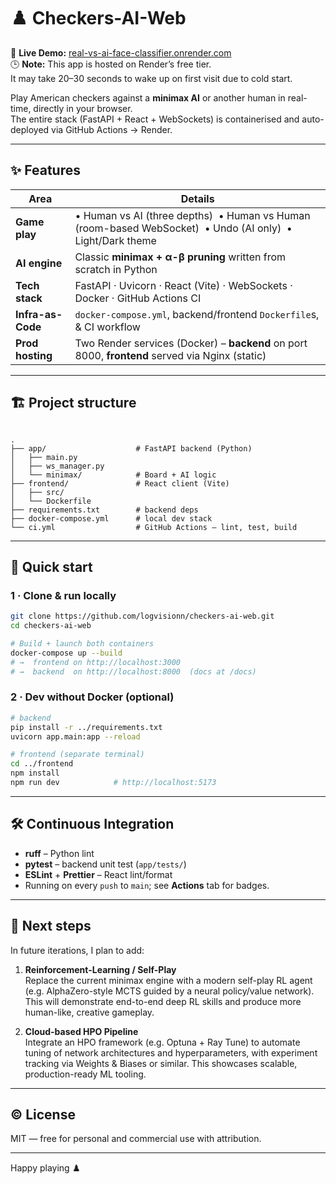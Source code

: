 # ♟️ Checkers-AI-Web

🔗 **Live Demo:** [real-vs-ai-face-classifier.onrender.com](https://real-vs-ai-face-classifier.onrender.com)  
🕒 **Note:** This app is hosted on Render’s free tier.  
It may take 20–30 seconds to wake up on first visit due to cold start.

Play American checkers against a **minimax AI** or another human in real-time, directly in your browser.  
The entire stack (FastAPI + React + WebSockets) is containerised and auto-deployed via GitHub Actions → Render.

---

## ✨ Features
| Area              | Details |
| ----------------- | ------- |
| **Game play**     | • Human vs AI (three depths) &nbsp;• Human vs Human (room-based WebSocket) &nbsp;• Undo (AI only) &nbsp;• Light/Dark theme |
| **AI engine**     | Classic **minimax + α-β pruning** written from scratch in Python |
| **Tech stack**    | FastAPI · Uvicorn · React (Vite) · WebSockets · Docker · GitHub Actions CI |
| **Infra-as-Code** | `docker-compose.yml`, backend/frontend `Dockerfile`s, & CI workflow |
| **Prod hosting**  | Two Render services (Docker) – **backend** on port 8000, **frontend** served via Nginx (static) |

---

## 🏗️ Project structure

```

.
├── app/                    # FastAPI backend (Python)
│   ├── main.py
│   ├── ws_manager.py
│   └── minimax/            # Board + AI logic
├── frontend/               # React client (Vite)
│   ├── src/
│   └── Dockerfile
├── requirements.txt        # backend deps
├── docker-compose.yml      # local dev stack
└── ci.yml                  # GitHub Actions – lint, test, build

````

---

## 🚀 Quick start

### 1 · Clone & run locally

```bash
git clone https://github.com/logvisionn/checkers-ai-web.git
cd checkers-ai-web

# Build + launch both containers
docker-compose up --build
# →  frontend on http://localhost:3000
# →  backend  on http://localhost:8000  (docs at /docs)
````

### 2 · Dev without Docker (optional)

```bash
# backend
pip install -r ../requirements.txt
uvicorn app.main:app --reload

# frontend (separate terminal)
cd ../frontend
npm install
npm run dev            # http://localhost:5173
```

---

## 🛠️ Continuous Integration

* **ruff** – Python lint
* **pytest** – backend unit test (`app/tests/`)
* **ESLint** + **Prettier** – React lint/format
* Running on every `push` to `main`; see **Actions** tab for badges.

---

## 🧭 Next steps

In future iterations, I plan to add:

1. **Reinforcement-Learning / Self-Play**  
   Replace the current minimax engine with a modern self-play RL agent (e.g. AlphaZero-style MCTS guided by a neural policy/value network). This will demonstrate end-to-end deep RL skills and produce more human-like, creative gameplay.


2. **Cloud-based HPO Pipeline**  
   Integrate an HPO framework (e.g. Optuna + Ray Tune) to automate tuning of network architectures and hyperparameters, with experiment tracking via Weights & Biases or similar. This showcases scalable, production-ready ML tooling.


---

## © License

MIT — free for personal and commercial use with attribution.

---

Happy playing ♟️


